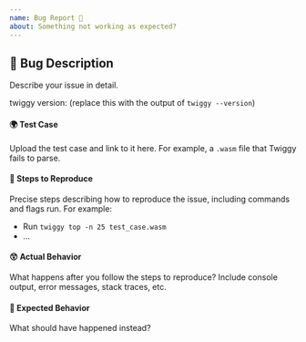 ```yaml
---
name: Bug Report 🐛
about: Something not working as expected?
---
```


## 🐛 Bug Description

Describe your issue in detail.

twiggy version: (replace this with the output of `twiggy --version`)

#### 🌍 Test Case

Upload the test case and link to it here. For example, a `.wasm` file that
Twiggy fails to parse.

#### 👟 Steps to Reproduce

Precise steps describing how to reproduce the issue, including commands and
flags run. For example:

* Run `twiggy top -n 25 test_case.wasm`
* ...

#### 😲 Actual Behavior

What happens after you follow the steps to reproduce? Include console output,
error messages, stack traces, etc.

#### 🤔 Expected Behavior

What should have happened instead?
